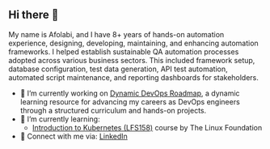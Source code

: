 ## Hi there 👋

My name is Afolabi, and I have 8+ years of hands-on automation experience, designing, developing, maintaining, and enhancing automation frameworks. I helped establish sustainable QA automation processes adopted across various business sectors. This included framework setup, database configuration, test data generation, API test automation, automated script maintenance, and reporting dashboards for stakeholders. 

- 🔭 I’m currently working on [Dynamic DevOps Roadmap](https://devopsroadmap.io/getting-started/), a dynamic learning resource for advancing my careers as DevOps engineers through a structured curriculum and hands-on projects.
- 🌱 I’m currently learning:
  - [Introduction to Kubernetes (LFS158)](https://trainingportal.linuxfoundation.org/courses/introduction-to-kubernetes) course by The Linux Foundation
- 👯 Connect with me via: [LinkedIn](https://www.linkedin.com/in/afolabi-babatunde-a9b52bb6/)
  

<!--
**fola2unde/fola2unde** is a ✨ _special_ ✨ repository because its `README.md` (this file) appears on your GitHub profile.

Here are some ideas to get you started:

- 🔭 I’m currently working on ...
- 🌱 I’m currently learning ...
- 👯 I’m looking to collaborate on ...
- 🤔 I’m looking for help with ...
- 💬 Ask me about ...
- 📫 How to reach me: ...
- 😄 Pronouns: ...
- ⚡ Fun fact: ...
-->
